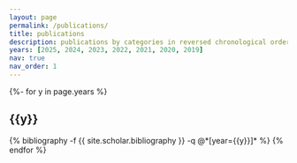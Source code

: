 ```yaml
---
layout: page
permalink: /publications/
title: publications
description: publications by categories in reversed chronological order.
years: [2025, 2024, 2023, 2022, 2021, 2020, 2019]
nav: true
nav_order: 1
---
```

<!-- _pages/publications.md -->
<div class="publications">

{%- for y in page.years %}
  <h2 class="year">{{y}}</h2>
  {% bibliography -f {{ site.scholar.bibliography }} -q @*[year={{y}}]* %}
{% endfor %}

</div>
